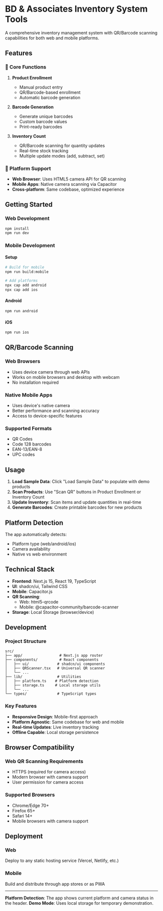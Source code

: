 # BD & Associates Inventory System Tools

A comprehensive inventory management system with QR/Barcode scanning capabilities for both web and mobile platforms.

## Features

### 🚀 Core Functions
1. **Product Enrollment**
   - Manual product entry
   - QR/Barcode-based enrollment
   - Automatic barcode generation

2. **Barcode Generation**
   - Generate unique barcodes
   - Custom barcode values
   - Print-ready barcodes

3. **Inventory Count**
   - QR/Barcode scanning for quantity updates
   - Real-time stock tracking
   - Multiple update modes (add, subtract, set)

### 📱 Platform Support
- **Web Browser**: Uses HTML5 camera API for QR scanning
- **Mobile Apps**: Native camera scanning via Capacitor
- **Cross-platform**: Same codebase, optimized experience

## Getting Started

### Web Development
```bash
npm install
npm run dev
```

### Mobile Development

#### Setup
```bash
# Build for mobile
npm run build:mobile

# Add platforms
npx cap add android
npx cap add ios
```

#### Android
```bash
npm run android
```

#### iOS
```bash
npm run ios
```

## QR/Barcode Scanning

### Web Browsers
- Uses device camera through web APIs
- Works on mobile browsers and desktop with webcam
- No installation required

### Native Mobile Apps
- Uses device's native camera
- Better performance and scanning accuracy
- Access to device-specific features

### Supported Formats
- QR Codes
- Code 128 barcodes
- EAN-13/EAN-8
- UPC codes

## Usage

1. **Load Sample Data**: Click "Load Sample Data" to populate with demo products
2. **Scan Products**: Use "Scan QR" buttons in Product Enrollment or Inventory Count
3. **Update Inventory**: Scan items and update quantities in real-time
4. **Generate Barcodes**: Create printable barcodes for new products

## Platform Detection

The app automatically detects:
- Platform type (web/android/ios)
- Camera availability
- Native vs web environment

## Technical Stack

- **Frontend**: Next.js 15, React 19, TypeScript
- **UI**: shadcn/ui, Tailwind CSS
- **Mobile**: Capacitor.js
- **QR Scanning**: 
  - Web: html5-qrcode
  - Mobile: @capacitor-community/barcode-scanner
- **Storage**: Local Storage (browser/device)

## Development

### Project Structure
```
src/
├── app/                 # Next.js app router
├── components/          # React components
│   ├── ui/             # shadcn/ui components
│   ├── QRScanner.tsx   # Universal QR scanner
│   └── ...
├── lib/                # Utilities
│   ├── platform.ts    # Platform detection
│   ├── storage.ts     # Local storage utils
│   └── ...
└── types/              # TypeScript types
```

### Key Features
- **Responsive Design**: Mobile-first approach
- **Platform Agnostic**: Same codebase for web and mobile
- **Real-time Updates**: Live inventory tracking
- **Offline Capable**: Local storage persistence

## Browser Compatibility

### Web QR Scanning Requirements
- HTTPS (required for camera access)
- Modern browser with camera support
- User permission for camera access

### Supported Browsers
- Chrome/Edge 70+
- Firefox 65+
- Safari 14+
- Mobile browsers with camera support

## Deployment

### Web
Deploy to any static hosting service (Vercel, Netlify, etc.)

### Mobile
Build and distribute through app stores or as PWA

---

**Platform Detection**: The app shows current platform and camera status in the header.
**Demo Mode**: Uses local storage for temporary demonstration.
